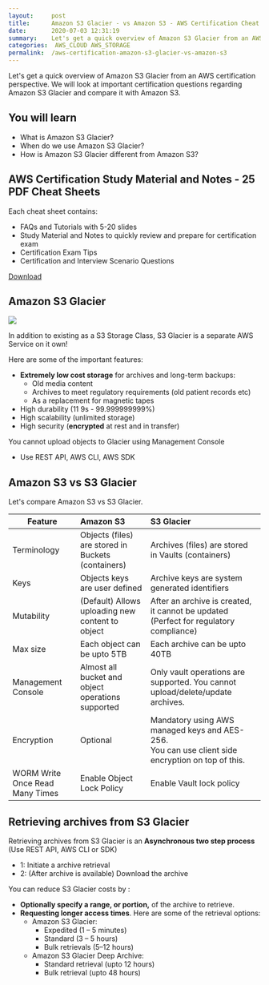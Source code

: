 ```yaml
---
layout:     post
title:      Amazon S3 Glacier - vs Amazon S3 - AWS Certification Cheat Sheet
date:       2020-07-03 12:31:19
summary:    Let's get a quick overview of Amazon S3 Glacier from an AWS certification perspective. We will look at important certification questions regarding Amazon S3 Glacier. 
categories:  AWS_CLOUD AWS_STORAGE
permalink:  /aws-certification-amazon-s3-glacier-vs-amazon-s3
---
```


Let's get a quick overview of Amazon S3 Glacier from an AWS certification perspective. We will look at important certification questions regarding Amazon S3 Glacier and compare it with Amazon S3.

## You will learn
- What is Amazon S3 Glacier?
- When do we use Amazon S3 Glacier?
- How is Amazon S3 Glacier different from Amazon S3?

## AWS Certification Study Material and Notes - 25 PDF Cheat Sheets

Each cheat sheet contains:
- FAQs and Tutorials with 5-20 slides
- Study Material and Notes to quickly review and prepare for certification exam
- Certification Exam Tips
- Certification and Interview Scenario Questions

<div>
 <a href="https://links.in28minutes.com/cloud-in28minutes-teachable-free-link" target="_blank" class="button instagram">Download</a>
</div>


## Amazon S3 Glacier
![](/images/aws/00-icons/glacier.png)

In addition to existing as a S3 Storage Class, S3 Glacier is a separate AWS Service on it own!

Here are some of the important features:
- **Extremely low cost storage** for archives and long-term backups:
	- Old media content
	- Archives to meet regulatory requirements (old patient records etc)
	- As a replacement for magnetic tapes
- High durability (11 9s - 99.999999999%)
- High scalability (unlimited storage)
- High security (**encrypted** at rest and in transfer)

You cannot upload objects to Glacier using Management Console
- Use REST API, AWS CLI, AWS SDK

## Amazon S3 vs S3 Glacier

Let's compare Amazon S3 vs S3 Glacier. 

| Feature |Amazon S3 | S3 Glacier | 
|--|:--|:--|
| Terminology   |  Objects (files) are stored in Buckets (containers)     |    Archives (files) are stored in Vaults (containers)     |
|Keys|Objects keys are user defined|Archive keys are system generated identifiers|
|Mutability|(Default) Allows uploading new content to object|After an archive is created, it cannot be updated <BR/>(Perfect for regulatory compliance)|
|Max size|Each object can be upto 5TB|Each archive can be upto 40TB|
|Management Console|Almost all bucket and object operations supported|Only vault operations are supported. You cannot upload/delete/update archives.|
|Encryption|Optional| Mandatory using AWS managed keys and AES-256. <BR/>You can use client side encryption on top of this.|
|WORM Write Once Read Many Times| Enable Object Lock Policy|Enable Vault lock policy| 

## Retrieving archives from S3 Glacier

Retrieving archives from S3 Glacier is an **Asynchronous two step process** (Use REST API, AWS CLI or SDK)
- 1: Initiate a archive retrieval
- 2: (After archive is available) Download the archive


You can reduce S3 Glacier costs by :
- **Optionally specify a range, or portion,** of the archive to retrieve.
- **Requesting longer access times**. Here are some of the retrieval options:
	- Amazon S3 Glacier:
		- Expedited (1 – 5 minutes)
		- Standard (3 – 5 hours)
		- Bulk retrievals (5–12 hours) 
	- Amazon S3 Glacier Deep Archive:
		- Standard retrieval (upto 12 hours)
		- Bulk retrieval (upto 48 hours)
